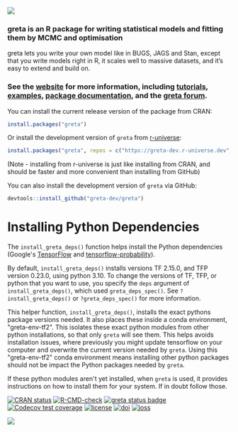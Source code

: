 ![](logos/top_banner.png)

### greta is an R package for writing statistical models and fitting them by MCMC and optimisation

greta lets you write your own model like in BUGS, JAGS and Stan, except
that you write models right in R, it scales well to massive datasets,
and it’s easy to extend and build on.

### See the [website](https://greta-stats.org/) for more information, including [tutorials](https://greta-stats.org/articles/get_started.html), [examples](https://greta-stats.org/articles/example_models.html), [package documentation](https://greta-stats.org/reference/index.html), and the [greta forum](https://forum.greta-stats.org).

You can install the current release version of the package from
CRAN:

``` r
install.packages("greta")
```

Or install the development version of `greta` from [r-universe](http://greta-dev.r-universe.dev/):

```r
install.packages("greta", repos = c("https://greta-dev.r-universe.dev", "https://cloud.r-project.org"))
```

(Note - installing from r-universe is just like installing from CRAN, and should be faster and more convenient than installing from GitHub)

You can also install the development version of `greta` via GitHub:

``` r
devtools::install_github("greta-dev/greta")
```

# Installing Python Dependencies

The `install_greta_deps()` function helps install the Python dependencies (Google's [TensorFlow](https://www.tensorflow.org/) and [tensorflow-probability](https://github.com/tensorflow/probability)). 

By default, `install_greta_deps()` installs versions TF 2.15.0, and TFP version 0.23.0, using python 3.10. To change the versions of TF, TFP, or python that you want to use, you specify the `deps` argument of `install_greta_deps()`, which used `greta_deps_spec()`. See `?install_greta_deps()` or `?greta_deps_spec()` for more information.

This helper function, `install_greta_deps()`, installs the exact pythons package versions needed. It also places these inside a conda environment, "greta-env-tf2". This isolates these exact python modules from other python installations, so that only `greta` will see them. This helps avoids installation issues, where previously you might update tensorflow on your computer and overwrite the current version needed by `greta`. Using this "greta-env-tf2" conda environment means installing other python packages should not be impact the Python packages needed by `greta`.

If these python modules aren't yet installed, when `greta` is used, it provides instructions on how to install them for your system. If in doubt follow those. 

<!-- badges: start -->
[![CRAN status](https://www.r-pkg.org/badges/version/greta)](https://CRAN.R-project.org/package=greta)
[![R-CMD-check](https://github.com/greta-dev/greta/actions/workflows/R-CMD-check.yaml/badge.svg)](https://github.com/greta-dev/greta/actions/workflows/R-CMD-check.yaml)
[![greta status badge](https://greta-dev.r-universe.dev/badges/greta)](https://greta-dev.r-universe.dev/greta)
[![Codecov test coverage](https://codecov.io/gh/greta-dev/greta/graph/badge.svg)](https://app.codecov.io/gh/greta-dev/greta)
[![license](https://img.shields.io/badge/License-Apache%202.0-blue.svg)](https://opensource.org/license/apache-2-0)
[![doi](https://zenodo.org/badge/73758247.svg)](https://zenodo.org/badge/latestdoi/73758247)
[![joss](https://joss.theoj.org/papers/10.21105/joss.01601/status.svg)](https://joss.theoj.org/papers/10.21105/joss.01601)

<!-- badges: end -->

![](logos/bottom_banner.png)
